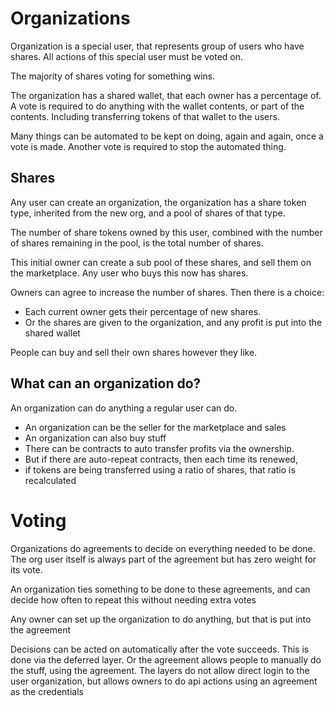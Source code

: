 # Organizations

Organization is a special user, that represents group of users who have shares. All actions of this special user must be voted on.

The majority of shares voting for something wins.

The organization has a shared wallet, that each owner has a percentage of. A vote is required to do anything with the wallet contents, or part of the contents.
Including transferring tokens of that wallet to the users.

Many things can be automated to be kept on doing, again and again, once a vote is made. Another vote is required to stop the automated thing.

## Shares

Any user can create an organization, the organization has a share token type, inherited from the new org, and a pool of shares of that type.

The number of share tokens owned by this user, combined with the number of shares remaining in the pool, is the total number of shares.

This initial owner can create a sub pool of these shares, and sell them on the marketplace. Any user who buys this now has shares.

Owners can agree to increase the number of shares.
Then there is a choice:
* Each current owner gets their percentage of new shares. 
* Or the shares are given to the organization, and any profit is put into the shared wallet 

People can buy and sell their own shares however they like.

## What can an organization do?

An organization can do anything a regular user can do.

* An organization can be the seller for the marketplace and sales
* An organization can also buy stuff
* There can be contracts to auto transfer profits via the ownership.
* But if there are auto-repeat contracts, then each time its renewed,
* if tokens are being transferred using a ratio of shares, that ratio is recalculated 

# Voting

Organizations do agreements to decide on everything needed to be done. The org user itself is always part of the agreement but has zero weight for its vote.

An organization ties something to be done to these agreements, and can decide how often to repeat this without needing extra votes

Any owner can set up the organization to do anything, but that is put into the agreement

Decisions can be acted on automatically after the vote succeeds. This is done via the deferred layer.
Or the agreement allows people to manually do the stuff, using the agreement.
The layers do not allow direct login to the user organization, but allows owners to do api actions using an agreement as the credentials
